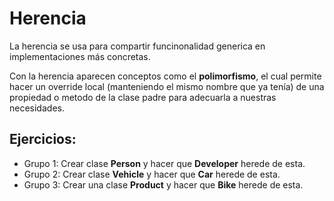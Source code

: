 # Herencia
La herencia se usa para compartir funcinonalidad generica en implementaciones más concretas.

Con la herencia aparecen conceptos como el **polimorfismo**, el cual permite hacer un override local (manteniendo el mismo nombre que ya tenía) de una propiedad o metodo de la clase padre para adecuarla a nuestras necesidades.

## Ejercicios:
* Grupo 1: Crear clase **Person** y hacer que **Developer** herede de esta.
* Grupo 2: Crear clase **Vehicle** y hacer que **Car** herede de esta. 
* Grupo 3: Crear una clase **Product** y hacer que **Bike** herede de esta.